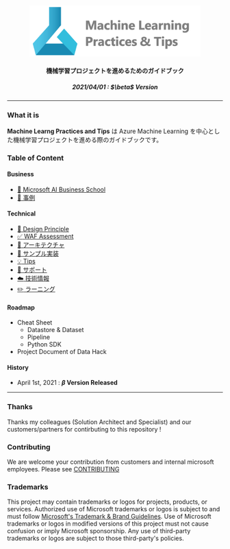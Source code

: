 <div align="center">
<img src="./images/head.png" title="header" width="400">
</div>

<h4 align="center">機械学習プロジェクトを進めるためのガイドブック</h4>

<h5 align="center">2021/04/01 : $\beta$ Version</h5>


---

### What it is

**Machine Learng Practices and Tips** は Azure Machine Learning を中心とした機械学習プロジェクトを進める際のガイドブックです。


### Table of Content

#### Business

- [ :school: Microsoft AI Business School](/business/school.md)
- [ :briefcase: 事例](/business/usecase.md)

#### Technical

- [ :memo: Design Principle](technical/machine-learning-design-principle.md)
- [ :white_check_mark: WAF Assessment](technical/assessment-waf.md)
- [ :wrench: アーキテクチャ](technical/architecture.md)
- [ :pencil: サンプル実装](technical/sample.md)
- [ :bulb: Tips](technical/tips.md)
- [ :information_desk_person: サポート](technical/support)
- [ :cloud: 技術情報](technical/techinfo.md)
- [ :pencil2: ラーニング](technical/learning.md)

#### Roadmap

- Cheat Sheet
    - Datastore & Dataset
    - Pipeline
    - Python SDK 
- Project Document of Data Hack

#### History

- April 1st, 2021  : **$\beta$ Version Released**
---
### Thanks
Thanks my colleagues (Solution Architect and Specialist) and our customers/partners for contirbuting to this repository ! 

### Contributing

We are welcome your contribution from customers and internal microsoft employees. Please see [CONTRIBUTING](CONTRIBUTING.md)


### Trademarks

This project may contain trademarks or logos for projects, products, or services. Authorized use of Microsoft 
trademarks or logos is subject to and must follow 
[Microsoft's Trademark & Brand Guidelines](https://www.microsoft.com/en-us/legal/intellectualproperty/trademarks/usage/general).
Use of Microsoft trademarks or logos in modified versions of this project must not cause confusion or imply Microsoft sponsorship.
Any use of third-party trademarks or logos are subject to those third-party's policies.



